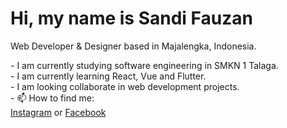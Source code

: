 <h1>Hi, my name is Sandi Fauzan</h1>
<p>Web Developer & Designer based in Majalengka, Indonesia.</p>
- I am currently studying software engineering in SMKN 1 Talaga. <br>
- I am currently learning React, Vue and Flutter.<br>
- I am looking collaborate in web development projects.<br>
- 📫 How to find me: <br>
<a href="https://instagram.com/sandifauzan_">Instagram</a> or 
<a href="https://www.facebook.com/san.fauzan.79">Facebook</a>

<!---
sandi-fauzan/sandi-fauzan is a ✨ special ✨ repository because its `README.md` (this file) appears on your GitHub profile.
You can click the Preview link to take a look at your changes.
--->
